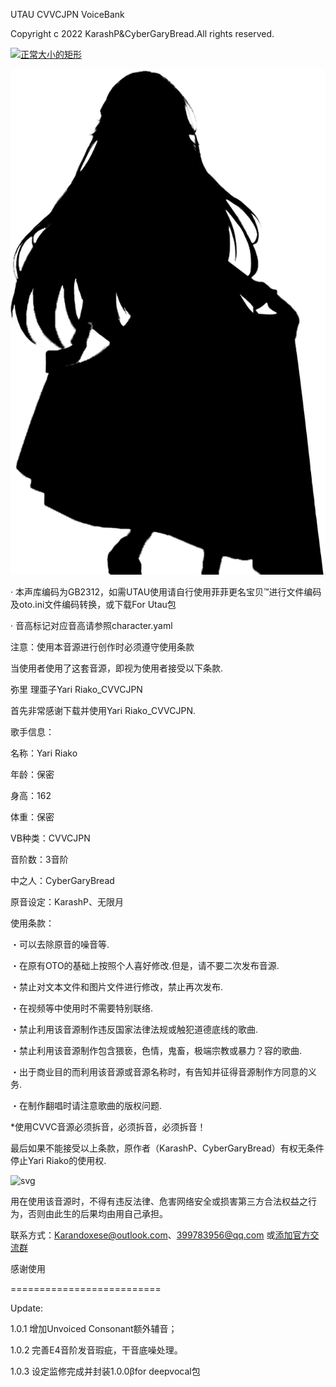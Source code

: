 UTAU CVVCJPN VoiceBank

Copyright c 2022 KarashP&CyberGaryBread.All rights reserved.


[![正常大小的矩形](https://img.shields.io/badge/Download-VoiceBank-blue.svg?style=flat-square)](https://github.com/Andox-Lopez/Yari-Riako-Utau-Voicebank/releases/)

<img src=https://github.com/Andox-Lopez/Yari-Riako-Utau-Voicebank/blob/pic/Yari%20Riako%20with%20bg.png widgh="150px">

· 本声库编码为GB2312，如需UTAU使用请自行使用菲菲更名宝贝™进行文件编码及oto.ini文件编码转换，或下载For Utau包

· 音高标记对应音高请参照character.yaml

注意：使用本音源进行创作时必须遵守使用条款

当使用者使用了这套音源，即视为使用者接受以下条款.

弥里 理亜子Yari Riako_CVVCJPN

首先非常感谢下载并使用Yari Riako_CVVCJPN.

歌手信息：

名称：Yari Riako

年龄：保密

身高：162

体重：保密

VB种类：CVVCJPN

音阶数：3音阶

中之人：CyberGaryBread

原音设定：KarashP、无限月

使用条款：

・可以去除原音的噪音等.

・在原有OTO的基础上按照个人喜好修改.但是，请不要二次发布音源.

・禁止对文本文件和图片文件进行修改，禁止再次发布.

・在视频等中使用时不需要特别联络.

・禁止利用该音源制作违反国家法律法规或触犯道德底线的歌曲.

・禁止利用该音源制作包含猥亵，色情，鬼畜，极端宗教或暴力？容的歌曲.

・出于商业目的而利用该音源或音源名称时，有告知并征得音源制作方同意的义务.

・在制作翻唱时请注意歌曲的版权问题.

*使用CVVC音源必须拆音，必须拆音，必须拆音！



最后如果不能接受以上条款，原作者（KarashP、CyberGaryBread）有权无条件停止Yari Riako的使用权.
 
 
 
 
 
![svg](https://img.shields.io/badge/免责声明-！！！-red.svg?style=flat-square)

用在使用该音源时，不得有违反法律、危害网络安全或损害第三方合法权益之行为，否则由此生的后果均由用自己承担。

联系方式：Karandoxese@outlook.com、399783956@qq.com 或[添加官方交流群](https://jq.qq.com/?_wv=1027&k=ssqcbYip)

感谢使用

==========================

Update:

1.0.1 增加Unvoiced Consonant额外辅音；

1.0.2 完善E4音阶发音瑕疵，干音底噪处理。

1.0.3 设定监修完成并封装1.0.0βfor deepvocal包
